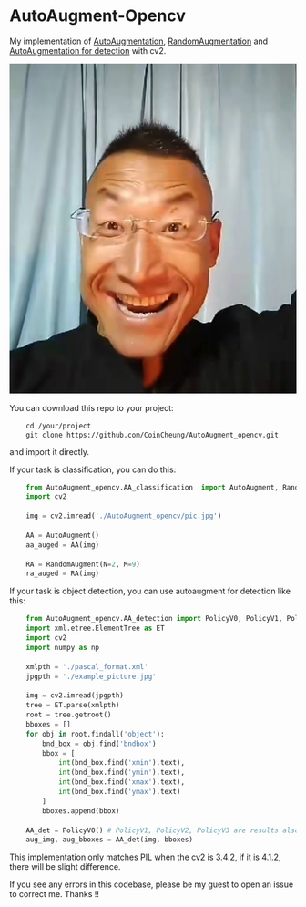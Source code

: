 
# AutoAugment-Opencv

My implementation of [AutoAugmentation](https://arxiv.org/abs/1805.09501), [RandomAugmentation](https://arxiv.org/abs/1909.13719) and [AutoAugmentation for detection](https://arxiv.org/abs/1906.11172) with cv2.


<p align='center'>
<img src='pic.jpg'>
</p>

You can download this repo to your project:
```
    cd /your/project
    git clone https://github.com/CoinCheung/AutoAugment_opencv.git
``` 
and import it directly.

If your task is classification, you can do this:  
```python
    from AutoAugment_opencv.AA_classification  import AutoAugment, RandomAugment
    import cv2

    img = cv2.imread('./AutoAugment_opencv/pic.jpg')

    AA = AutoAugment()
    aa_auged = AA(img)

    RA = RandomAugment(N=2, M=9)
    ra_auged = RA(img)
```

If your task is object detection, you can use autoaugment for detection like this:   
```python
    from AutoAugment_opencv.AA_detection import PolicyV0, PolicyV1, PolicyV2, PolicyV3
    import xml.etree.ElementTree as ET
    import cv2
    import numpy as np

    xmlpth = './pascal_format.xml'
    jpgpth = './example_picture.jpg'

    img = cv2.imread(jpgpth)
    tree = ET.parse(xmlpth)
    root = tree.getroot()
    bboxes = []
    for obj in root.findall('object'):
        bnd_box = obj.find('bndbox')
        bbox = [
            int(bnd_box.find('xmin').text),
            int(bnd_box.find('ymin').text),
            int(bnd_box.find('xmax').text),
            int(bnd_box.find('ymax').text)
        ]
        bboxes.append(bbox)

    AA_det = PolicyV0() # PolicyV1, PolicyV2, PolicyV3 are results also worth trying in the paper
    aug_img, aug_bboxes = AA_det(img, bboxes)
```

This implementation only matches PIL when the cv2 is 3.4.2, if it is 4.1.2, there will be slight difference.

If you see any errors in this codebase, please be my guest to open an issue to correct me. Thanks !!

